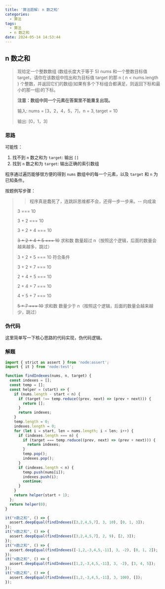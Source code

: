 ```yaml
---
title: '算法题解: n 数之和'
categories:
  - 算法
tags:
  - 算法
  - n 数之和
date: 2024-05-14 14:53:44
---
```


## n 数之和

> 现给定一个整数数组 (数组长度大于等于 5) nums 和一个整数目标值 target，请你在该数组中找出和为目标值 target 的那 n ( n < nums.length ) 个整数，并返回它们的数组(如果有多个下标组合都满足，则返回下标和最小的那一组)的下标。
>
> **注意：数组中同一个元素在答案里不能重复出现。**
>
> 输入: nums = [3，2，4，5，7]，n = 3, target = 10
>
> 输出: [0，1，3]

### 思路

可能性：

1. 找不到 `n` 数之和为 `target`: 输出 `[]`
2. 找到 `n` 数之和为 `target`: 输出正确的索引数组

程序通过遍历能够很方便的得到 `nums` 数组中的每一个元素，以及 `target` 和 `n` 为已知条件。

按题例写步骤：

>> 程序真是蠢死了，连跳跃思维都不会，还得一步一步来。-- 向成渝
>
> 3 === 10
>
> 3 + 2 === 10
>
> 3 + 2 + 4 === 10
>
> <strike>3 + 2 + 4 + 5 === 10</strike> 求和数 数量超过 n（按照这个逻辑，后面的数量会越来越多，跳过）
>
> 3 + 2 + 5 === 10 符合条件
>
> 3 + 2 + 7 === 10
>
> 2 + 4 + 5 === 10
>
> 2 + 4 + 7 === 10
>
> 4 + 5 + 7 === 10
>
> <strike>5 + 7 === 10</strike> 求和数 数量少于 n（按照这个逻辑，后面的数量会越来越少，跳过）

### 伪代码

这里简单写一下核心思路的代码实现，伪代码逻辑。

### 解题

```js
import { strict as assert } from 'node:assert';
import { it } from 'node:test';

function findIndexes(nums, n, target) {
  const indexes = [];
  const temp = [];
  const helper = (start) => {
    if (nums.length - start < n) {
      if (target !== temp.reduce((prev, next) => (prev + next))) {
        return [];
      }
      return indexes;
    }
    temp.length = 0;
    indexes.length = 0;
    for (let i = start, len = nums.length; i < len; i++) {
      if (indexes.length === n) {
        if (target === temp.reduce((prev, next) => (prev + next))) {
          return indexes;
        }
        temp.pop();
        indexes.pop();
      }
      if (indexes.length < n) {
        temp.push(nums[i]);
        indexes.push(i);
        continue;
      }
    }
    return helper(start + 1);
  };
  return helper(0);
}

it("n数之和", () => {
  assert.deepEqual(findIndexes([3,2,4,5,7], 3, 10), [0, 1, 3]);
});
it("n数之和", () => {
  assert.deepEqual(findIndexes([3,2,4,5,7], 2, 9), [2, 3]);
});
it("n数之和", () => {
  assert.deepEqual(findIndexes([-1,2,-3,4,5,-11], 3, -2), [0, 1, 2]);
});
it("n数之和", () => {
  assert.deepEqual(findIndexes([1,2,-3,4,5,-11], 3, -2), [3, 4, 5]);
});
it("n数之和", () => {
  assert.deepEqual(findIndexes([1,2,-3,4,5,-11], 3, 100), []);
});
```







